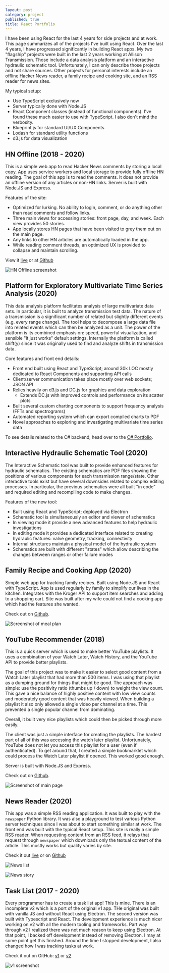 ```yaml
---
layout: post
category: project
published: true
title: React Portfolio
---
```


I have been using React for the last 4 years for side projects and at work. This page summarizes all of the projects I've built using React. Over the last 4 years, I have progressed significantly in building React apps. My two "flagship" projects were built in the last 2 years working at Allison Transmission. Those include a data analysis platform and an interactive hydraulic schematic tool. Unfortunately, I can only describe those projects and not share sources. Other projects for personal interests include an offline Hacker News reader, a family recipe and cooking site, and an RSS reader for news sites.

My typical setup:

- Use TypeScript exclusively now
- Server typically done with Node.JS
- React Component classes (instead of functional components). I've found these much easier to use with TypeScript. I also don't mind the verbosity.
- Blueprint.js for standard UI/UX Components
- Lodash for standard utility functions
- d3.js for data visualization

## HN Offline (2018 - 2020)

This is a simple web app to read Hacker News comments by storing a local copy. App uses service workers and local storage to provide fully offline HN reading. The goal of this app is to read the comments. It does not provide an offline version of any articles or non-HN links. Server is built with Node.JS and Express.

Features of the site:

- Optimized for lurking. No ability to login, comment, or do anything other than read comments and follow links.
- Three main views for accessing stories: front page, day, and week. Each view provides 50 stories.
- App locally stores HN pages that have been visited to grey them out on the main page.
- Any links to other HN articles are automatically loaded in the app.
- While reading comment threads, an optimized UX is provided to collapse and maintain scrolling.

View it [live](https://hn.byroni.us) or at [Github](https://github.com/byronwall/hn-client)

![HN Offline screenshot](https://raw.githubusercontent.com/byronwall/hn-client/master/mobile.png)

## Platform for Exploratory Multivariate Time Series Analysis (2020)

This data analysis platform facilitates analysis of large multivariate data sets. In particular, it is built to analyze transmission test data. The nature of a transmission is a significant number of related but slightly different events (e.g. every range change). The tool helps to decompose a large data file into related events which can then be analyzed as a unit. The power of the platform is its combined emphasis on: speed, powerful visualization, and sensible "it just works" default settings. Internally the platform is called shift(y) since it was originally used to find and analyze shifts in transmission data.

Core features and front end details:

- Front end built using React and TypeScript; around 30k LOC mostly dedicated to React Components and supporting API calls
- Client/server communication takes place mostly over web sockets; JSON API
- Relies heavily on d3.js and DC.js for graphics and data exploration
  - Extends DC.js with improved controls and performance on its scatter plots
- Built several custom charting components to support frequency analysis (FFTs and spectrograms)
- Automated reporting system which can export compiled charts to PDF
- Novel approaches to exploring and investigating multivariate time series data

To see details related to the C# backend, head over to the [C# Portfolio](/projects/c-sharp).

## Interactive Hydraulic Schematic Tool (2020)

The Interactive Schematic tool was built to provide enhanced features for hydraulic schematics. The existing schematics are PDF files showing the positions of various components for each transmission range/state. Other interactive tools exist but have several downsides related to complex editing processes. In particular, the previous schematics were all built "in code" and required editing and recompiling code to make changes.

Features of the new tool:

- Built using React and TypeScript; deployed via Electron
- Schematic tool is simultaneously an editor and viewer of schematics
- In viewing mode it provide a new advanced features to help hydraulic investigations
- In editing mode it provides a dedicated interface related to creating hydraulic features: valve geometry, tracking, connectivity
- Internal structures maintain a physical model of the hydraulic system
- Schematics are built with different "states" which allow describing the changes between ranges or other failure modes

## Family Recipe and Cooking App (2020)

Simple web app for tracking family recipes. Built using Node.JS and React with TypeScript. App is used regularly by family to simplify our lives in the kitchen. Integrates with the Kroger API to support item searches and adding to a shopping cart. Site was built after my wife could not find a cooking app which had the features she wanted.

Check out on [Github](https://github.com/byronwall/recipe-app).

![Screenshot of meal plan](https://raw.githubusercontent.com/byronwall/recipe-app/master/docs/meal_plan.png)

## YouTube Recommender (2018)

This is a quick server which is used to make better YouTube playlists. It uses a combination of your Watch Later, Watch History, and the YouTube API to provide better playlists.

The goal of this project was to make it easier to select good content from a Watch Later playlist that had more than 500 items. I was using that playlist as a dumping ground for things that might be good. The approach was simple: use the positivity ratio (thumbs up / down) to weight the view count. This gave a nice balance of highly positive content with low view counts and moderately good content that was heavily viewed. When building a playlist it also only allowed a single video per channel at a time. This prevented a single popular channel from dominating.

Overall, it built very nice playlists which could then be picked through more easily.

The client was just a simple interface for creating the playlists. The hardest part of all of this was accessing the watch later playlist. Unfortunately, YouTube does not let you access this playlist for a user (even if authenticated). To get around that, I created a simple bookmarklet which could process the Watch Later playlist if opened. This worked good enough.

Server is built with Node.JS and Express.

Check out on [Github](https://github.com/byronwall/youtube-recs).

![Screenshot of main page](https://raw.githubusercontent.com/byronwall/youtube-recs/master/docs/00-main-screen.png)

## News Reader (2020)

This app was a simple RSS reading application. It was built to play with the `newspaper` Python library. It was also a playground to test various Python server techniques since I was about to start something similar at work. The front end was built with the typical React setup. This site is really a simple RSS reader. When requesting content from an RSS feed, it relays that request through `newspaper` which downloads only the textual content of the article. This mostly works but quality varies by site.

Check it out [live](https://news.byroni.us) or on [Github](https://github.com/byronwall/news-project)

![News list](/images/posts/news-list.png)

![News story](/images/posts/news-story.png)

## Task List (2017 - 2020)

Every programmer has to create a task list app! This is mine. There is an incomplete v2 which is a port of the original v1 app. THe original was built with vanilla JS and without React using Electron. The second version was built with Typescript and React. The development experience is much nicer working on v2 with all the modern tooling and frameworks. Part way through v2 I realized there was not much reason to keep using Electron. At that point, I backed off development instead of removing Electron. I may at some point get this finished. Around the time I stopped development, I also changed how I was tracking tasks at work.

Check it out on GitHub: [v1](https://github.com/byronwall/ElectronTasks) or [v2](https://github.com/byronwall/electron-tasks)

![v1 screenshot](/images/posts/electron-task.png)
